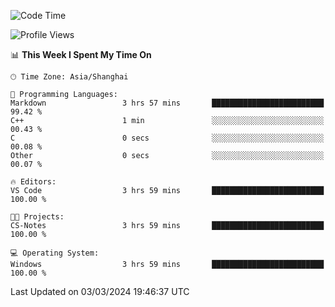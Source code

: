 <!--START_SECTION:waka-->
![Code Time](http://img.shields.io/badge/Code%20Time-1%2C520%20hrs%2030%20mins-blue)

![Profile Views](http://img.shields.io/badge/Profile%20Views-0-blue)

📊 **This Week I Spent My Time On** 

```text
🕑︎ Time Zone: Asia/Shanghai

💬 Programming Languages: 
Markdown                 3 hrs 57 mins       █████████████████████████   99.42 % 
C++                      1 min               ░░░░░░░░░░░░░░░░░░░░░░░░░   00.43 % 
C                        0 secs              ░░░░░░░░░░░░░░░░░░░░░░░░░   00.08 % 
Other                    0 secs              ░░░░░░░░░░░░░░░░░░░░░░░░░   00.07 % 

🔥 Editors: 
VS Code                  3 hrs 59 mins       █████████████████████████   100.00 % 

🐱‍💻 Projects: 
CS-Notes                 3 hrs 59 mins       █████████████████████████   100.00 % 

💻 Operating System: 
Windows                  3 hrs 59 mins       █████████████████████████   100.00 % 
```


 Last Updated on 03/03/2024 19:46:37 UTC
<!--END_SECTION:waka-->